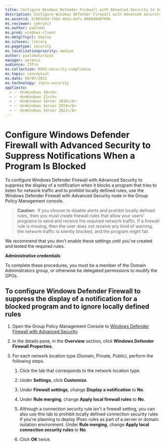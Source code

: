 ```yaml
---
title: Configure Windows Defender Firewall with Advanced Security to Suppress Notifications When a Program is Blocked (Windows)
description: Configure Windows Defender Firewall with Advanced Security to suppress notifications when a program is Blocked
ms.assetid: b7665d1d-f4d2-4b5a-befc-8b6bd940f69b
ms.reviewer: jekrynit
ms.author: paoloma
ms.prod: windows-client
ms.mktglfcycl: deploy
ms.sitesec: library
ms.pagetype: security
ms.localizationpriority: medium
author: paolomatarazzo
manager: aaroncz
audience: ITPro
ms.collection: M365-security-compliance
ms.topic: conceptual
ms.date: 09/07/2021
ms.technology: itpro-security
appliesto: 
  - ✅ <b>Windows 10</b>
  - ✅ <b>Windows 11</b>
  - ✅ <b>Windows Server 2016</b>
  - ✅ <b>Windows Server 2019</b>
  - ✅ <b>Windows Server 2022</b>
---
```


# Configure Windows Defender Firewall with Advanced Security to Suppress Notifications When a Program Is Blocked


To configure Windows Defender Firewall with Advanced Security to suppress the display of a notification when it blocks a program that tries to listen for network traffic and to prohibit locally defined rules, use the Windows Defender Firewall with Advanced Security node in the Group Policy Management console.

>**Caution:**  If you choose to disable alerts and prohibit locally defined rules, then you must create firewall rules that allow your users’ programs to send and receive the required network traffic. If a firewall rule is missing, then the user does not receive any kind of warning, the network traffic is silently blocked, and the program might fail.

We recommend that you don't enable these settings until you've created and tested the required rules.

**Administrative credentials**

To complete these procedures, you must be a member of the Domain Administrators group, or otherwise be delegated permissions to modify the GPOs.

## To configure Windows Defender Firewall to suppress the display of a notification for a blocked program and to ignore locally defined rules

1.  Open the Group Policy Management Console to [Windows Defender Firewall with Advanced Security](open-the-group-policy-management-console-to-windows-firewall-with-advanced-security.md).

2.  In the details pane, in the **Overview** section, click **Windows Defender Firewall Properties**.

3.  For each network location type (Domain, Private, Public), perform the following steps.

    1.  Click the tab that corresponds to the network location type.

    2.  Under **Settings**, click **Customize**.

    3.  Under **Firewall settings**, change **Display a notification** to **No**.

    4.  Under **Rule merging**, change **Apply local firewall rules** to **No**.

    5.  Although a connection security rule isn't a firewall setting, you can also use this tab to prohibit locally defined connection security rules if you're planning to deploy IPsec rules as part of a server or domain isolation environment. Under **Rule merging**, change **Apply local connection security rules** to **No**.

    6.  Click **OK** twice.
